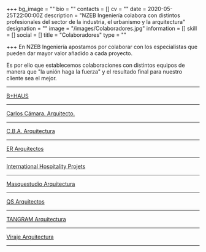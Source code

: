 +++
bg_image = ""
bio = ""
contacts = []
cv = ""
date = 2020-05-25T22:00:00Z
description = "NZEB Ingeniería colabora con distintos profesionales del sector de la industria, el urbanismo y la arquitectura"
designation = ""
image = "/images/Colaboradores.jpg"
information = []
skill = []
social = []
title = "Colaboradores"
type = ""

+++
En NZEB Ingeniería apostamos por colaborar con los especialistas que pueden dar mayor valor añadido a cada proyecto. 

Es por ello que establecemos colaboraciones con distintos equipos de manera que "la unión haga la fuerza" y el resultado final para nuestro cliente sea el mejor.

***

[B+HAUS](https://www.bhaus.es/)

***

[Carlos Cámara. Arquitecto.](https://www.carloscamara.es/)

***

[C.B.A. Arquitectura](http://www.cabarquitectura.es/)

***

[ER Arquitectos](http://www.erarquitectos.com/es)

***

[International Hospitality Projets](http://ihp-group.com/)

***

[Masquestudio Arquitectura](http://masquestudio.es/)

***

[QS Arquitectos](https://qsarquitectos.com/)

***

[TANGRAM Arquitectura](https://www.tangramarquitectura.es/)

***

[Viraje Arquitectura](https://viraje.es/)

***